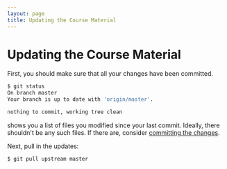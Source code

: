 ```yaml
---
layout: page
title: Updating the Course Material
---
```


# Updating the Course Material

First, you should make sure that all your changes have been committed.

```bash
$ git status
On branch master
Your branch is up to date with 'origin/master'.

nothing to commit, working tree clean
```

shows you a list of files you modified since your last commit.
Ideally, there shouldn't be any such files.
If there are, consider [committing the changes](#saving-your-work).

Next, pull in the updates:

```bash
$ git pull upstream master
```
